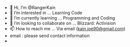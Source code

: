 - 👋 Hi, I’m @RangerKain
- 👀 I’m interested in ... Learning Code
- 🌱 I’m currently learning ... Programming and Coding
- 💞️ I’m looking to collaborate on ... Blizzard: Activision
- 📫 How to reach me ... Via email (kain.joe90@gmail.com)
-  email : please send contact information
- 

<!---
RangerKain/RangerKain is a ✨ special ✨ repository because its `README.md` (this file) appears on your GitHub profile.
You can click the Preview link to take a look at your changes.
--->

